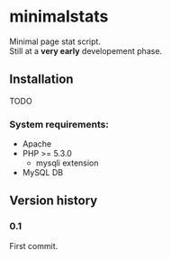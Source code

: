 # minimalstats
Minimal page stat script.  
Still at a **very early** developement phase.
## Installation
TODO
### System requirements:
* Apache
* PHP >= 5.3.0
	* mysqli extension
* MySQL DB
## Version history
### 0.1
First commit.
